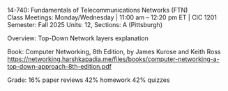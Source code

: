 14-740: Fundamentals of Telecommunications Networks (FTN)  
Class Meetings: Monday/Wednesday | 11:00 am – 12:20 pm ET | CIC 1201  
Semester: Fall 2025
Units: 12, Sections: A (Pittsburgh)

Overview: 
Top-Down Network layers explanation

Book:
Computer Networking, 8th Edition, by James Kurose and Keith Ross
https://networking.harshkapadia.me/files/books/computer-networking-a-top-down-approach-8th-edition.pdf

Grade:
16% paper reviews
42% homework
42% quizzes





